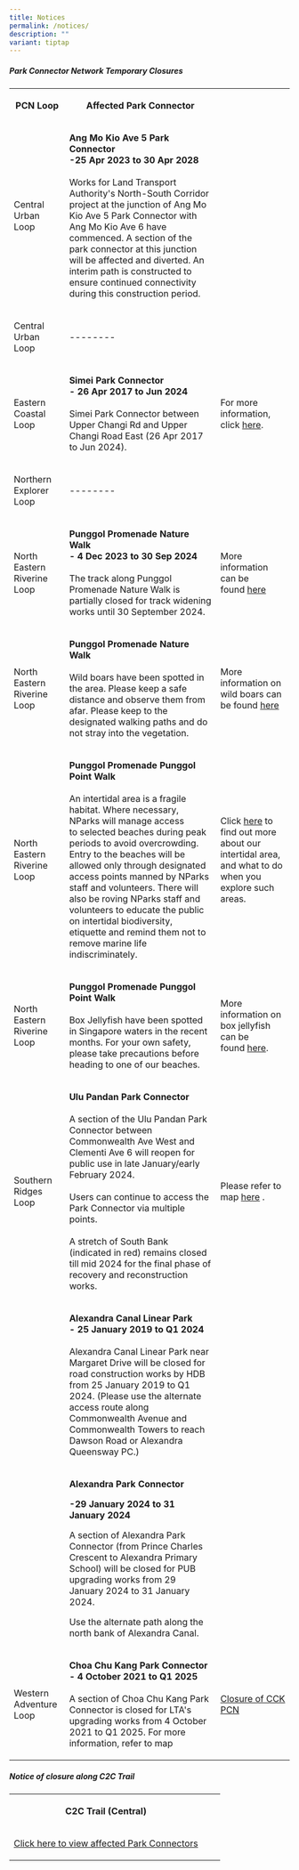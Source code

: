 ```yaml
---
title: Notices
permalink: /notices/
description: ""
variant: tiptap
---
```

<h5>Park Connector Network Temporary Closures</h5><table><tbody><tr><th rowspan="1" colspan="1"><p>PCN Loop</p></th><th rowspan="1" colspan="1"><p>Affected Park Connector</p></th><th rowspan="1" colspan="1"><p></p></th></tr><tr><td rowspan="1" colspan="1"><p>Central Urban Loop</p></td><td rowspan="1" colspan="1"><p><strong>Ang Mo Kio Ave 5 Park Connector</strong> <br><strong>-25 Apr 2023 to 30 Apr 2028</strong><br><br>Works for Land Transport Authority's North-South Corridor project at the junction of Ang Mo Kio Ave 5 Park Connector with Ang Mo Kio Ave 6 have commenced. A section of the park connector at this junction will be affected and diverted. An interim path is constructed to ensure continued connectivity during this construction period.</p></td><td rowspan="1" colspan="1"><p></p></td></tr><tr><td rowspan="1" colspan="1"><p>Central Urban Loop</p></td><td rowspan="1" colspan="1"><p>--------</p></td><td rowspan="1" colspan="1"><p></p></td></tr><tr><td rowspan="1" colspan="1"><p>Eastern Coastal Loop</p></td><td rowspan="1" colspan="1"><p><strong>Simei Park Connector</strong> <br><strong>- 26 Apr 2017 to Jun 2024</strong> <br><br>Simei Park Connector between Upper Changi Rd and Upper Changi Road East (26 Apr 2017 to Jun 2024).</p></td><td rowspan="1" colspan="1"><p>For more information, click <a href="https://www.nparks.gov.sg/-/media/nparks-real-content/gardens-parks-and-nature/park-connector-network/simei-pc/26-april-simei-pc-closure.pdf" rel="noopener noreferrer nofollow" target="_blank">here</a>.</p></td></tr><tr><td rowspan="1" colspan="1"><p>Northern Explorer Loop</p></td><td rowspan="1" colspan="1"><p>--------</p></td><td rowspan="1" colspan="1"><p></p></td></tr><tr><td rowspan="1" colspan="1"><p>North Eastern Riverine Loop</p></td><td rowspan="1" colspan="1"><p><strong>Punggol Promenade Nature Walk</strong> <br><strong>- 4 Dec 2023 to 30 Sep 2024</strong><br><br>The track along Punggol Promenade Nature Walk is partially closed for track widening works until 30 September 2024.</p></td><td rowspan="1" colspan="1"><p>More information can be found&nbsp;<a href="https://www.nparks.gov.sg/gardens-parks-and-nature/dos-and-donts/animal-advisories/wild-boars" rel="noopener noreferrer nofollow" target="_blank">here</a></p></td></tr><tr><td rowspan="1" colspan="1"><p>North Eastern Riverine Loop</p></td><td rowspan="1" colspan="1"><p><strong>Punggol Promenade Nature Walk</strong> <br><br>Wild boars have been spotted in the area. Please keep a safe distance and observe them from afar. Please keep to the designated walking paths and do not stray into the vegetation.</p></td><td rowspan="1" colspan="1"><p>More information on wild boars can be found&nbsp;<a href="https://www.nparks.gov.sg/gardens-parks-and-nature/dos-and-donts/animal-advisories/wild-boars" rel="noopener noreferrer nofollow" target="_blank">here</a></p></td></tr><tr><td rowspan="1" colspan="1"><p>North Eastern Riverine Loop</p></td><td rowspan="1" colspan="1"><p><strong>Punggol Promenade Punggol Point Walk</strong> <br><br>An intertidal area is a fragile habitat. Where necessary, NParks will manage access to&nbsp;selected beaches during peak periods to avoid overcrowding. Entry to the beaches will be allowed only through designated access points manned by NParks staff and volunteers. There will also be roving NParks staff and volunteers to educate the public on intertidal biodiversity, etiquette and remind them not to remove marine life indiscriminately.&nbsp;</p></td><td rowspan="1" colspan="1"><p>Click <a href="http://www.nparks.gov.sg/biodiversity/our-ecosystems/coastal-and-marine/intertidal" rel="noopener noreferrer nofollow" target="_blank">here</a> to find out more about our intertidal area, and what to do when you explore such areas.</p></td></tr><tr><td rowspan="1" colspan="1"><p>North Eastern Riverine Loop</p></td><td rowspan="1" colspan="1"><p><strong>Punggol Promenade Punggol Point Walk</strong> <br><br>Box Jellyfish have been spotted in Singapore waters in the recent months. For your own safety, please take precautions before heading to one of our beaches.&nbsp;</p></td><td rowspan="1" colspan="1"><p>More information on box jellyfish can be found&nbsp;<a href="https://www.nparks.gov.sg/gardens-parks-and-nature/dos-and-donts/animal-advisories/box-jellyfish" rel="noopener noreferrer nofollow" target="_blank">here</a>.</p></td></tr><tr><td rowspan="1" colspan="1"><p>Southern Ridges Loop</p></td><td rowspan="1" colspan="1"><p><strong>Ulu Pandan Park Connector</strong> <br><br>A section of the Ulu Pandan Park Connector between Commonwealth Ave West and Clementi Ave 6 will reopen for public use in late January/early February 2024. <br><br>Users can continue to access the Park Connector via multiple points. <br><br>A stretch of South Bank (indicated in red) remains closed till mid 2024 for the final phase of recovery and reconstruction works.</p></td><td rowspan="1" colspan="1"><p>Please refer to map <a href="/files/NParks_Ulu_Pandan_PC_Poster_26_Dec_2023.pdf" rel="noopener noreferrer nofollow" target="_blank">here</a> .</p></td></tr><tr><td rowspan="1" colspan="1"><p></p></td><td rowspan="1" colspan="1"><p><strong>Alexandra Canal Linear Park</strong> <br><strong>- 25 January 2019 to Q1 2024</strong><br><br>Alexandra Canal Linear Park&nbsp;near Margaret Drive will be closed for road construction works by HDB from 25 January 2019 to Q1 2024. (Please use the alternate access route along Commonwealth Avenue and Commonwealth Towers to reach Dawson Road or Alexandra Queensway PC.)</p></td><td rowspan="1" colspan="1"><p></p></td></tr><tr><td rowspan="1" colspan="1"><p></p></td><td rowspan="1" colspan="1"><p><strong>Alexandra Park Connector</strong></p><p><strong>-29 January 2024 to 31 January 2024</strong></p><p></p><p>A section of Alexandra Park Connector (from Prince Charles Crescent to Alexandra Primary School) will be closed for PUB upgrading works from 29 January 2024 to 31 January 2024. </p><p>Use the alternate path along the north bank of Alexandra Canal.</p></td><td rowspan="1" colspan="1"><p></p></td></tr><tr><td rowspan="1" colspan="1"><p>Western Adventure Loop</p></td><td rowspan="1" colspan="1"><p><strong>Choa Chu Kang Park Connector</strong> <br><strong>- 4 October 2021 to Q1 2025</strong><br><br>A section of Choa Chu Kang Park Connector is closed for LTA's upgrading works from 4 October 2021 to Q1 2025. For more information, refer to map</p></td><td rowspan="1" colspan="1"><p><a href="/files/Closure%20of%20CCK%20PCN_Ave%203%20Notice%20until%20Q1%202025.pdf" rel="noopener noreferrer nofollow" target="_blank">Closure of CCK PCN</a></p></td></tr></tbody></table><h5>Notice of closure along C2C Trail</h5><table><tbody><tr><th rowspan="1" colspan="1"><p>C2C Trail (Central)</p></th><th rowspan="1" colspan="1"><p></p></th><th rowspan="1" colspan="1"><p></p></th></tr><tr><td rowspan="1" colspan="1"><p><a href="https://www.nparks.gov.sg/-/media/peb/coast-to-coast/notices/notices-of-closure-along-the-c2c-trail.ashx" rel="noopener noreferrer nofollow" target="_blank">Click here to view affected Park Connectors</a></p></td><td rowspan="1" colspan="1"><p></p></td><td rowspan="1" colspan="1"><p></p></td></tr></tbody></table><p></p>